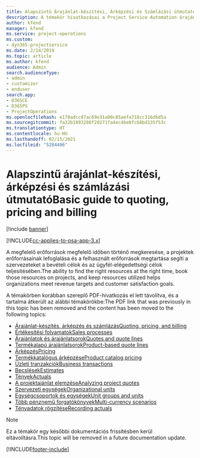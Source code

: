 ```yaml
---
title: Alapszintű Árajánlat-készítési, Árképzési és Számlázási útmutató
description: A témakör hivatkozásai a Project Service Automation árajánlat-készítéséről, számlázásáról és árképzéséről tartalmaznak információt.
author: kfend
manager: kfend
ms.service: project-operations
ms.custom:
- dyn365-projectservice
ms.date: 2/14/2019
ms.topic: article
ms.author: kfend
audience: Admin
search.audienceType:
- admin
- customizer
- enduser
search.app:
- D365CE
- D365PS
- ProjectOperations
ms.openlocfilehash: e170adcc87ac69e31a00c85aefa718cc316dbd5a
ms.sourcegitcommit: fa32b1893286f20271fa4ec4be8fc68bd135f53c
ms.translationtype: HT
ms.contentlocale: hu-HU
ms.lasthandoff: 02/15/2021
ms.locfileid: "5284406"
---
```

# <a name="basic-guide-to-quoting-pricing-and-billing"></a><span data-ttu-id="7de3c-103">Alapszintű árajánlat-készítési, árképzési és számlázási útmutató</span><span class="sxs-lookup"><span data-stu-id="7de3c-103">Basic guide to quoting, pricing and billing</span></span>

[!include [banner](../../includes/psa-now-project-operations.md)]

[!INCLUDE[cc-applies-to-psa-app-3.x](../../includes/cc-applies-to-psa-app-3x.md)]

<span data-ttu-id="7de3c-104">A megfelelő erőforrások megfelelő időben történő megkeresése, a projektek erőforrásainak lefoglalása és a felhasznált erőforrások megtartása segíti a szervezeteket a bevételi célok és az ügyfél-elégedettségi célok teljesítésében.</span><span class="sxs-lookup"><span data-stu-id="7de3c-104">The ability to find the right resources at the right time, book those resources on projects, and keep resources utilized helps organizations meet revenue targets and customer satisfaction goals.</span></span> 

<span data-ttu-id="7de3c-105">A témakörben korábban szereplő PDF-hivatkozás el lett távolítva, és a tartalma átkerült az alábbi témakörökbe:</span><span class="sxs-lookup"><span data-stu-id="7de3c-105">The PDF link that was previously in this topic has been removed and the content has been moved to the following topics:</span></span>

- [<span data-ttu-id="7de3c-106">Árajánlat-készítés, árképzés és számlázás</span><span class="sxs-lookup"><span data-stu-id="7de3c-106">Quoting, pricing, and billing</span></span>](../quote-bill-price.md)
- [<span data-ttu-id="7de3c-107">Értékesítési folyamatok</span><span class="sxs-lookup"><span data-stu-id="7de3c-107">Sales processes</span></span>](../basic-sales-process.md)
- [<span data-ttu-id="7de3c-108">Árajánlatok és árajánlatsorok</span><span class="sxs-lookup"><span data-stu-id="7de3c-108">Quotes and quote lines</span></span>](../basic-quote-lines.md)
- [<span data-ttu-id="7de3c-109">Termékalapú árajánlatsorok</span><span class="sxs-lookup"><span data-stu-id="7de3c-109">Product-based quote lines</span></span>](../product-based-quote-lines.md)
- [<span data-ttu-id="7de3c-110">Árképzés</span><span class="sxs-lookup"><span data-stu-id="7de3c-110">Pricing</span></span>](../basic-pricing.md)
- [<span data-ttu-id="7de3c-111">Termékkatalógus árképzése</span><span class="sxs-lookup"><span data-stu-id="7de3c-111">Product catalog pricing</span></span>](../product-catalog-pricing.md)
- [<span data-ttu-id="7de3c-112">Üzleti tranzakciók</span><span class="sxs-lookup"><span data-stu-id="7de3c-112">Business transactions</span></span>](../basic-business-transactions.md)
- [<span data-ttu-id="7de3c-113">Becslések</span><span class="sxs-lookup"><span data-stu-id="7de3c-113">Estimates</span></span>](../estimates.md)
- [<span data-ttu-id="7de3c-114">Tények</span><span class="sxs-lookup"><span data-stu-id="7de3c-114">Actuals</span></span>](../actuals.md)
- [<span data-ttu-id="7de3c-115">A projektajánlat elemzése</span><span class="sxs-lookup"><span data-stu-id="7de3c-115">Analyzing project quotes</span></span>](../basic-analyzing-quotes.md)
- [<span data-ttu-id="7de3c-116">Szervezeti egységek</span><span class="sxs-lookup"><span data-stu-id="7de3c-116">Organizational units</span></span>](../advanced-organizational.md)
- [<span data-ttu-id="7de3c-117">Egységcsoportok és egységek</span><span class="sxs-lookup"><span data-stu-id="7de3c-117">Unit groups and units</span></span>](../advanced-units.md)
- [<span data-ttu-id="7de3c-118">Több pénznemű forgatókönyvek</span><span class="sxs-lookup"><span data-stu-id="7de3c-118">Multi-currency scenarios</span></span>](../advanced-currency.md)
- [<span data-ttu-id="7de3c-119">Tényadatok rögzítése</span><span class="sxs-lookup"><span data-stu-id="7de3c-119">Recording actuals</span></span>](../advanced-actuals.md)

> [!NOTE]
> <span data-ttu-id="7de3c-120">Ez a témakör egy későbbi dokumentációs frissítésben kerül eltávolításra.</span><span class="sxs-lookup"><span data-stu-id="7de3c-120">This topic will be removed in a future documentation update.</span></span> 


[!INCLUDE[footer-include](../../includes/footer-banner.md)]